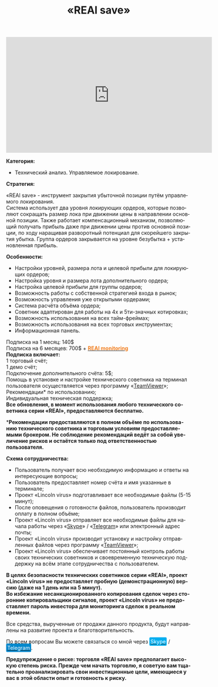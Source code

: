 ﻿---
layout: post-ea

group: Технический советник
title: «REAl save»
meta: Технический советник «REAl save». Управляемое локирование. Инструмент закрытия убыточной позиции путём управляемого локирования. Все средства, вырученные от продажи данного продукта, будут направлены на развитие проекта и благотворительность.

logo: real_save.svg
og: img/og-real-save.jpg

order: 5

category: ea

lang: ru
ref: real_save
---

<div class="video-container mb-3">
  <iframe class="mx-auto d-block" width="560" height="315" src="https://www.youtube.com/embed/mnzYHtt1aqM?rel=0&amp;controls=2&amp;showinfo=0" frameborder="0" allow="autoplay; encrypted-media" allowfullscreen> </iframe>
</div>


**Категория:**
  - Технический анализ. Управляемое локирование.

**Стратегия:**  

«REAl save» - инструмент закрытия убыточной позиции путём управлемого локирования.  
Система использует два уровня локирующих ордеров, которые позволяют сокращать размер лока при движении цены в   направлении основной позиции. Также работает компенсационный механизм, позволяющий получать прибыль даже   при движении цены против основной позиции, по ходу наращивая разворотный потенциал для скорейшего закрытия   убытка. Группа ордеров закрывается на уровне безубытка + установленная прибыль.

**Особенности:**
  - Настройки уровней, размера лота и целевой прибыли для локирующих ордеров;
  - Настройка уровня и размера лота дополнительного ордера;
  - Настройка целевой прибыли для группы ордеров;
  - Возможность работы с собственной стратегией входа в рынок;
  - Возможность управления уже открытыми ордерами;
  - Система расчёта объёма ордера;
  - Советник адаптирован для работы на 4х и 5ти-значных котировках;
  - Возможность использования на всех тайм-фреймах;
  - Возможность использования на всех торговых инструментах;
  - Информационная панель.

  Подписка на 1 месяц: 140$  
  Подписка на 6 месяцев: 700$ + **<a href="https://lincolnvirus.com/projects/ru/forex/real_monitoring.html" target="_blank"><span style="color:#f07e20">REAl monitoring</span></a>**  
  **Подписка включает:**  
  1 торговый счёт;  
  1 демо счёт;  
  Подключение дополнительного счёта: 5$;  
  Помощь в установке и настройке технического советника на терминал пользователя осуществляется через программу «<a href="https://www.teamviewer.com/ru/" target="_blank">TeamViewer</a>»;  
  Рекомендации* по использованию;  
  Индивидуальная техническая поддержка;  
  **Все обновления, в момент использования любого технического советника серии «REAl», предоставляются бесплатно.**
  
  ***Рекомендации предоставляются в полном объёме по использованию технического советника и торговым условиям предоставляемыми брокером. Не соблюдение рекомендаций ведёт за собой увеличение рисков и остаётся только под ответственностью пользователя.**
  
  **Схема сотрудничества:**  

- Пользователь получает всю необходимую информацию и ответы на интересующие вопросы;  
- Пользователь предоставляет номер счёта и имя указанные в терминале;  
- Проект «Lincoln virus» подготавливает все необходимые файлы (5-15 минут);  
- После оповещения о готовности файлов, пользователь производит оплату в полном объёме;  
- Проект «Lincoln virus» отправляет все необходимые файлы для начала работы через «<a href="skype:chutkoy89?call" target="_blank">Skype</a>» / «<a href="https://t.me/chutkoy" target="_blank">Telegram</a>» или электронный адрес почты;  
- Проект «Lincoln virus» производит установку и настройку отправленных файлов через программу «<a href="https://www.teamviewer.com/ru/" target="_blank">TeamViewer</a>»;  
- Проект «Lincoln virus» обеспечивает постоянный контроль работы своих технических советников и своевременную техническую поддержку на всём этапе сотрудничества с пользователем.

**В целях безопасности технических советников серии «REAl», проект «Lincoln virus» не предоставляет пробную (демонстрационную) версию (даже на 1 день или на 5 минут).**  
**Во избежание несанкционированного копирования сделок через сторонние копировальщики сигналов, проект «Lincoln virus» не предоставляет пароль инвестора для мониторинга сделок в реальном времени.**

Все средства, вырученные от продажи данного продукта, будут направлены на развитие проекта и благотворительность.

По всем вопросам Вы можете связаться со мной через <a href="skype:chutkoy89?call" target="_blank"><span style="background-color:#00aff0; color:white; padding:3px; border-radius: 3px">Skype</span></a> / <a href="https://t.me/chutkoy" target="_blank"><span style="background-color:#0088cc; color:white; padding:3px; border-radius: 3px">Telegram</span></a>.

**Предупреждение о риске: торговля «REAl save» предполагает высокую степень риска. Прежде чем начать торговлю, я советую вам тщательно проанализировать свои инвестиционные цели, имеющиеся у вас в этой области опыт и готовность к риску.**
